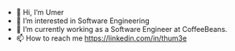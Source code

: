 - 👋 Hi, I’m Umer
- 👀 I’m interested in Software Engineering
- 🌱 I’m currently working as a Software Engineer at CoffeeBeans.
- 📫 How to reach me https://linkedin.com/in/thum3e

<!---
theumee/theumee is a ✨ special ✨ repository because its `README.md` (this file) appears on your GitHub profile.
You can click the Preview link to take a look at your changes.
--->
